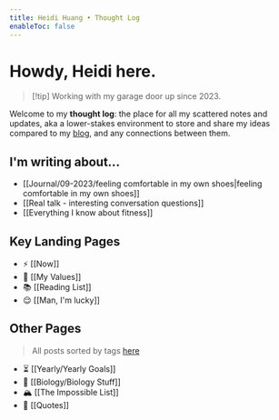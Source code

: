 ```yaml
---
title: Heidi Huang • Thought Log 
enableToc: false
---
```

# Howdy, Heidi here.
> [!tip] Working with my garage door up since 2023.

Welcome to my **thought log**: the place for all my scattered notes and updates, aka a lower-stakes environment to store and share my ideas compared to my [blog](https://heidi-huang.ghost.io), and any connections between them. 
## I'm writing about...
- [[Journal/09-2023/feeling comfortable in my own shoes|feeling comfortable in my own shoes]] 
- [[Real talk - interesting conversation questions]]
- [[Everything I know about fitness]]
## Key Landing Pages  
- ⚡️ [[Now]]
- 🎯 [[My Values]]
- 📚 [[Reading List]]
- 😌 [[Man, I'm lucky]]
## Other Pages
> All posts sorted by tags [here](https://heidihuang.dev/tags/)
- ⏳ [[Yearly/Yearly Goals]]
- 🧬 [[Biology/Biology Stuff]]
- 🏔️ [[The Impossible List]]
- 💬 [[Quotes]]
